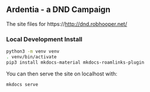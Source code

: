 ## Ardentia - a DND Campaign

The site files for https://http://dnd.robhooper.net/

### Local Development Install
```bash
python3 -m venv venv
. venv/bin/activate
pip3 install mkdocs-material mkdocs-roamlinks-plugin
```

You can then serve the site on localhost with:
```
mkdocs serve
```